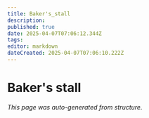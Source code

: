 ```yaml
---
title: Baker's_stall
description: 
published: true
date: 2025-04-07T07:06:12.344Z
tags: 
editor: markdown
dateCreated: 2025-04-07T07:06:10.222Z
---
```


# Baker's stall

*This page was auto-generated from structure.*